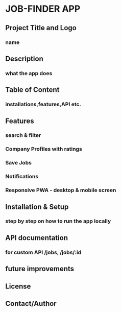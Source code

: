 # JOB-FINDER APP

## Project Title and Logo
### name 

## Description
### what the app does

## Table of Content
### installations,features,API etc.

## Features
### search & filter
### Company Profiles with ratings
### Save Jobs
### Notifications
### Responsive PWA - desktop & mobile screen

## Installation & Setup
### step by step on how to run the app locally

## API documentation
### for custom API /jobs, /jobs/:id

## future improvements


## License 

## Contact/Author